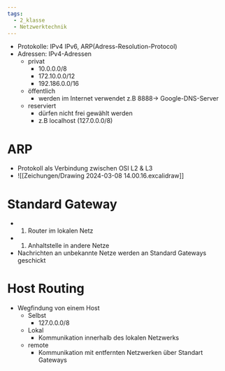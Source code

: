 ```yaml
---
tags:
  - 2_klasse
  - Netzwerktechnik
---
```




- Protokolle: IPv4 IPv6, ARP(Adress-Resolution-Protocol)
- Adressen: IPv4-Adressen
	- privat
		- 10.0.0.0/8
		- 172.10.0.0/12
		- 192.186.0.0/16
	- öffentlich 
		- werden im Internet verwendet z.B 8888→ Google-DNS-Server 
	- reserviert
		- dürfen nicht frei gewählt werden
		- z.B localhost (127.0.0.0/8)


# ARP

- Protokoll als Verbindung zwischen OSI L2 & L3
- ![[Zeichungen/Drawing 2024-03-08 14.00.16.excalidraw]]

# Standard Gateway

- 1. Router im lokalen Netz 
- 1. Anhaltstelle in andere Netze
- Nachrichten an unbekannte Netze werden an Standard Gateways geschickt



# Host Routing
- Wegfindung von einem Host
	- Selbst 
		- 127.0.0.0/8
	- Lokal 
		- Kommunikation innerhalb des lokalen Netzwerks 
	- remote
		- Kommunikation mit entfernten Netzwerken über Standart Gateways








